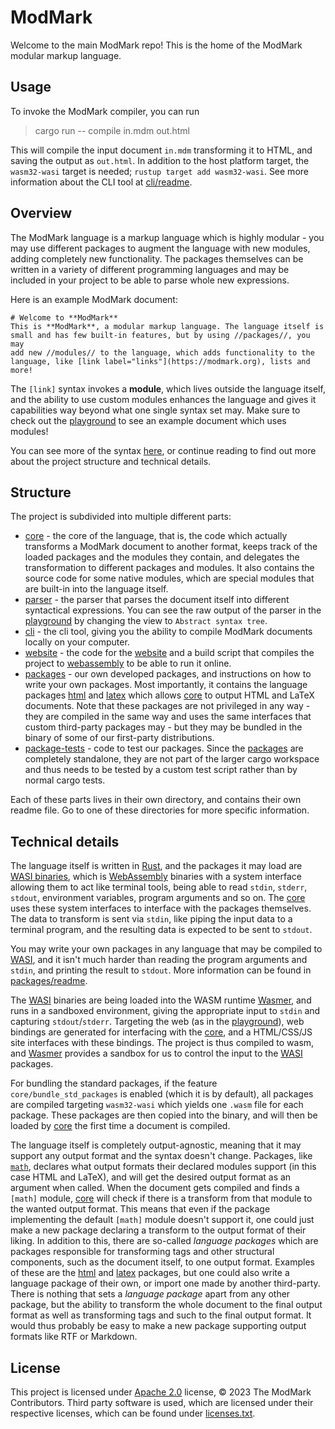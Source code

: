 # ModMark

Welcome to the main ModMark repo! This is the home of the ModMark modular markup language.

## Usage

To invoke the ModMark compiler, you can run

> cargo run -- compile in.mdm out.html

This will compile the input document `in.mdm` transforming it to HTML, and saving the output as `out.html`. In addition to the host platform target, the `wasm32-wasi` target is needed; `rustup target add wasm32-wasi`. See more information about the CLI tool at [cli/readme](cli/README.md).

## Overview

The ModMark language is a markup language which is highly modular - you may use different packages to augment the language with new modules, adding completely new functionality. The packages themselves can be written in a variety of different programming languages and may be included in your project to be able to parse whole new expressions.

Here is an example ModMark document:

```
# Welcome to **ModMark**
This is **ModMark**, a modular markup language. The language itself is
small and has few built-in features, but by using //packages//, you may
add new //modules// to the language, which adds functionality to the
language, like [link label="links"](https://modmark.org), lists and more!
```

The `[link]` syntax invokes a **module**, which lives outside the language itself, and the ability to use custom modules enhances the language and gives it capabilities way beyond what one single syntax set may. Make sure to check out the [playground](https://modmark.org/#&playground) to see an example document which uses modules!

You can see more of the syntax [here](MODMARK.md), or continue reading to find out more about the project structure and technical details.

## Structure

The project is subdivided into multiple different parts:

- [core](core) - the core of the language, that is, the code which actually transforms a ModMark document to another format, keeps track of the loaded packages and the modules they contain, and delegates the transformation to different packages and modules. It also contains the source code for some native modules, which are special modules that are built-in into the language itself.
- [parser](parser) - the parser that parses the document itself into different syntactical expressions. You can see the raw output of the parser in the [playground](https://modmark.org) by changing the view to `Abstract syntax tree`.
- [cli](cli) - the cli tool, giving you the ability to compile ModMark documents locally on your computer.
- [website](website) - the code for the [website](https://modmark.org) and a build script that compiles the project to [webassembly](https://webassembly.org) to be able to run it online.
- [packages](packages) - our own developed packages, and instructions on how to write your own packages. Most importantly, it contains the language packages [html](packages/html) and [latex](packages/latex) which allows [core](core) to output HTML and LaTeX documents. Note that these packages are not privileged in any way - they are compiled in the same way and uses the same interfaces that custom third-party packages may - but they may be bundled in the binary of some of our first-party distributions.
- [package-tests](package-tests) - code to test our packages. Since the [packages](packages) are completely standalone, they are not part of the larger cargo workspace and thus needs to be tested by a custom test script rather than by normal cargo tests.

Each of these parts lives in their own directory, and contains their own readme file. Go to one of these directories for more specific information.

## Technical details

The language itself is written in [Rust](https://rust-lang.org), and the packages it may load are [WASI binaries](https://wasi.dev), which is [WebAssembly](https://webassembly.org) binaries with a system interface allowing them to act like terminal tools, being able to read `stdin`, `stderr`, `stdout`, environment variables, program arguments and so on. The [core](core) uses these system interfaces to interface with the packages themselves. The data to transform is sent via `stdin`, like piping the input data to a terminal program, and the resulting data is expected to be sent to `stdout`.

You may write your own packages in any language that may be compiled to [WASI](https://wasi.dev), and it isn't much harder than reading the program arguments and `stdin`, and printing the result to `stdout`. More information can be found in [packages/readme](packages/README.md).

The [WASI](https://wasi.dev) binaries are being loaded into the WASM runtime [Wasmer](https://wasmer.io), and runs in a sandboxed environment, giving the appropriate input to `stdin` and capturing `stdout`/`stderr`. Targeting the web (as in the [playground](website)), web bindings are generated for interfacing with the [core](core), and a HTML/CSS/JS site interfaces with these bindings. The project is thus compiled to wasm, and [Wasmer](https://wasmer.io) provides a sandbox for us to control the input to the [WASI](https://wasi.dev) packages.

For bundling the standard packages, if the feature `core/bundle_std_packages` is enabled (which it is by default), all packages are compiled targeting `wasm32-wasi` which yields one `.wasm` file for each package. These packages are then copied into the binary, and will then be loaded by [core](core) the first time a document is compiled.

The language itself is completely output-agnostic, meaning that it may support any output format and the syntax doesn't change. Packages, like [`math`](packages/math), declares what output formats their declared modules support (in this case HTML and LaTeX), and will get the desired output format as an argument when called. When the document gets compiled and finds a `[math]` module, [core](core) will check if there is a transform from that module to the wanted output format. This means that even if the package implementing the default `[math]` module doesn't support it, one could just make a new package declaring a transform to the output format of their liking. In addition to this, there are so-called _language packages_ which are packages responsible for transforming tags and other structural components, such as the document itself, to one output format. Examples of these are the [html](packages/html) and [latex](packages/latex) packages, but one could also write a language package of their own, or import one made by another third-party. There is nothing that sets a _language package_ apart from any other package, but the ability to transform the whole document to the final output format as well as transforming tags and such to the final output format. It would thus probably be easy to make a new package supporting output formats like RTF or Markdown.

## License

This project is licensed under [Apache 2.0](LICENSE) license, © 2023 The ModMark Contributors. Third party software is used, which are licensed under their respective licenses, which can be found under [licenses.txt](licenses.txt).
